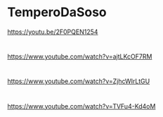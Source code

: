 # TemperoDaSoso
https://youtu.be/2F0PQEN1254

#
https://www.youtube.com/watch?v=ajtLKcOF7RM

#
https://www.youtube.com/watch?v=ZjhcWIrLtGU
#
https://www.youtube.com/watch?v=TVFu4-Kd4oM
